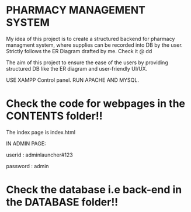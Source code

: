 # PHARMACY MANAGEMENT SYSTEM

My idea of this project is to create a structured backend for pharmacy managment system, where supplies can be recorded into DB by the user. 
Strictly follows the ER Diagram drafted by me. Check it @   dd 

The aim of this project to ensure the ease of the users by providing structured DB like the ER diagram and user-friendly UI/UX.

USE XAMPP Control panel.
RUN APACHE AND MYSQL.

# Check the code for webpages in the CONTENTS folder!!
The index page is index.html

IN ADMIN PAGE:

userid    :  adminlauncher#123

password  :  admin

# Check the database i.e back-end in the DATABASE folder!!

